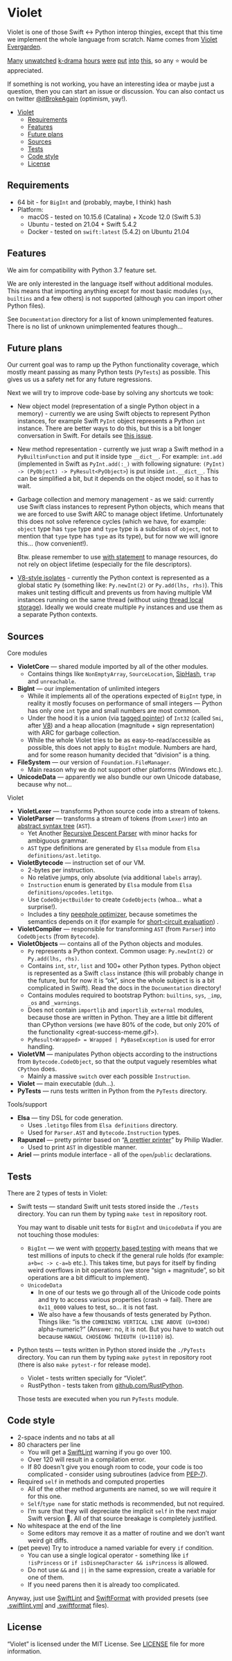 # Violet

Violet is one of those Swift <-> Python interop thingies, except that this time we implement the whole language from scratch. Name comes from [Violet Evergarden](https://www.netflix.com/pl-en/title/80182123).

[Many](https://www.imdb.com/title/tt7923710) [unwatched](https://www.imdb.com/title/tt12451520) [k-drama](https://www.imdb.com/title/tt10220588) [hours](https://www.imdb.com/title/tt10850932) [were](https://www.imdb.com/title/tt8242904) [put](https://www.imdb.com/title/tt14169770) [into](https://www.imdb.com/title/tt13067118) [this](https://www.imdb.com/title/tt6263222), so any ⭐  would be appreciated.

If something is not working, you have an interesting idea or maybe just a question, then you can start an issue or discussion. You can also contact us on twitter [@itBrokeAgain](https://twitter.com/itBrokeAgain) (optimism, yay!).

- [Violet](#violet)
  - [Requirements](#requirements)
  - [Features](#features)
  - [Future plans](#future-plans)
  - [Sources](#sources)
  - [Tests](#tests)
  - [Code style](#code-style)
  - [License](#license)

## Requirements

- 64 bit - for `BigInt` and (probably, maybe, I think) hash
- Platform:
    - macOS - tested on 10.15.6 (Catalina) + Xcode 12.0 (Swift 5.3)
    - Ubuntu - tested on 21.04 + Swift 5.4.2
    - Docker - tested on `swift:latest` (5.4.2) on Ubuntu 21.04

## Features

We aim for compatibility with Python 3.7 feature set.

We are only interested in the language itself without additional modules. This means that importing anything except for most basic modules (`sys`, `builtins` and a few others) is not supported (although you can import other Python files).

See `Documentation` directory for a list of known unimplemented features. There is no list of unknown unimplemented features though…

## Future plans

Our current goal was to ramp up the Python functionality coverage, which mostly meant passing as many Python tests (`PyTests`) as possible. This gives us us a safety net for any future regressions.

Next we will try to improve code-base by solving any shortcuts we took:

- New object model (representation of a single Python object in a memory) - currently we are using Swift objects to represent Python instances, for example Swift `PyInt` object represents a Python `int` instance. There are better ways to do this, but this is a bit longer conversation in Swift. For details see [this issue](https://github.com/LiarPrincess/Violet/issues/1).

- New method representation - currently we just wrap a Swift method in a `PyBuiltinFunction` and put it inside type `__dict__`. For example: `int.add` (implemented in Swift as `PyInt.add(:_)` with following signature: `(PyInt) -> (PyObject) -> PyResult<PyObject>`) is put inside `int.__dict__`. This can be simplified a bit, but it depends on the object model, so it has to wait.

- Garbage collection and memory management - as we said: currently use Swift class instances to represent Python objects, which means that we are forced to use Swift ARC to manage object lifetime. Unfortunately this does not solve reference cycles (which we have, for example: `object` type has `type` type and `type` type is a subclass of `object`, not to mention that `type` type has `type` as its type), but for now we will ignore this… (how convenient!).

    Btw. please remember to use [with statement](https://www.python.org/dev/peps/pep-0343/) to manage resources, do not rely on object lifetime (especially for the file descriptors).

- [V8-style isolates](https://chromium.googlesource.com/v8/v8.git/+/refs/heads/main/src/execution/isolate.h#502) - currently the Python context is represented as a global static `Py` (something like: `Py.newInt(2)` or `Py.add(lhs, rhs)`). This makes unit testing difficult and prevents us from having multiple VM instances running on the same thread (without using [thread local storage](https://en.wikipedia.org/wiki/Thread-local_storage)). Ideally we would create multiple `Py` instances and use them as a separate Python contexts.

## Sources

Core modules
- **VioletCore** — shared module imported by all of the other modules.
    - Contains things like `NonEmptyArray`, `SourceLocation`, [SipHash](https://131002.net/siphash/), `trap` and `unreachable`.
- **BigInt** — our implementation of unlimited integers
    - While it implements all of the operations expected of `BigInt` type, in reality it mostly focuses on performance of small integers — Python has only one `int` type and small numbers are most common.
    - Under the hood it is a union (via [tagged pointer](https://en.wikipedia.org/wiki/Tagged_pointer)) of `Int32` (called `Smi`, after [V8](https://github.com/v8/v8)) and a heap allocation (magnitude + sign representation) with ARC for garbage collection.
    - While the whole Violet tries to be as easy-to-read/accessible as possible, this does not apply to `BigInt` module. Numbers are hard, and for some reason humanity decided that “division” is a thing.
- **FileSystem** — our version of `Foundation.FileManager`.
    - Main reason why we do not support other platforms (Windows etc.).
- **UnicodeData** — apparently we also bundle our own Unicode database, because why not…

Violet
- **VioletLexer** — transforms Python source code into a stream of tokens.
- **VioletParser** — transforms a stream of tokens (from `Lexer`) into an [abstract syntax tree](https://en.wikipedia.org/wiki/Abstract_syntax_tree) (`AST`).
    - Yet Another [Recursive Descent Parser](https://en.wikipedia.org/wiki/Recursive_descent_parser) with minor hacks for ambiguous grammar.
    - `AST` type definitions are generated by `Elsa` module from `Elsa definitions/ast.letitgo`.
- **VioletBytecode** — instruction set of our VM.
    - 2-bytes per instruction.
    - No relative jumps, only absolute (via additional `labels` array).
    - `Instruction` enum is generated by `Elsa` module from `Elsa definitions/opcodes.letitgo`.
    - Use `CodeObjectBuilder` to create `CodeObjects`  (whoa… what a surprise!).
    - Includes a tiny [peephole optimizer](https://en.wikipedia.org/wiki/Peephole_optimization), because sometimes the semantics depends on it (for example for [short-circuit evaluation](https://en.wikipedia.org/wiki/Short-circuit_evaluation)) .
- **VioletCompiler** — responsible for transforming `AST` (from `Parser`) into `CodeObjects` (from `Bytecode`).
- **VioletObjects** — contains all of the Python objects and modules.
    - `Py` represents a Python context. Common usage: `Py.newInt(2)` or `Py.add(lhs, rhs)`.
    - Contains `int`, `str`, `list` and 100+ other Python types. Python object is represented as a Swift `class` instance (this will probably change in the future, but for now it is “ok”, since the whole subject is is a bit complicated in Swift). Read the docs in the `Documentation` directory!
    - Contains modules required to bootstrap Python: `builtins`, `sys`, `_imp`, `_os` and `_warnings`.
    - Does not contain `importlib` and `importlib_external` modules, because those are written in Python. They are a little bit different than CPython versions (we have 80% of the code, but only 20% of the functionality <great-success-meme.gif>).
    - `PyResult<Wrapped> = Wrapped | PyBaseException` is used for error handling.
- **VioletVM** — manipulates Python objects according to the instructions from `Bytecode.CodeObject`, so that the output vaguely resembles what `CPython` does.
    - Mainly a massive `switch` over each possible `Instruction`.
- **Violet** — main executable (duh…).
- **PyTests** — runs tests written in Python from the `PyTests` directory.

Tools/support
- **Elsa** — tiny DSL for code generation.
    - Uses `.letitgo` files from `Elsa definitions` directory.
    - Used for `Parser.AST` and `Bytecode.Instruction` types.
- **Rapunzel** — pretty printer based on “[A prettier printer](http://homepages.inf.ed.ac.uk/wadler/papers/prettier/prettier.pdf)” by Philip Wadler.
    - Used to print `AST` in digestible manner.
- **Ariel** — prints module interface - all of the `open`/`public` declarations.

## Tests

There are 2 types of tests in Violet:
- Swift tests — standard Swift unit tests stored inside the `./Tests` directory. You can run them by typing `make test` in repository root.

    You may want to disable unit tests for `BigInt` and `UnicodeData` if you are not touching those modules:
    - `BigInt` — we went with [property based testing](https://en.wikipedia.org/wiki/Property_testing) with means that we test millions of inputs to check if the general rule holds (for example: `a+b=c -> c-a=b` etc.). This takes time, but pays for itself by finding weird overflows in bit operations (we store “sign + magnitude”, so bit operations are a bit difficult to implement).
    - `UnicodeData`
        - In one of our tests we go through all of the Unicode code points and try to access various properties (crash -> fail). There are `0x11_0000` values to test, so… it is not fast.
        - We also have a few thousands of tests generated by Python. Things like: “is the `COMBINING VERTICAL LINE ABOVE (U+030d)` alpha-numeric?” (Answer: no, it is not. But you have to watch out because `HANGUL CHOSEONG THIEUTH (U+1110)` is).

- Python tests — tests written in Python stored inside the `./PyTests` directory.  You can run them by typing `make pytest` in repository root (there is also `make pytest-r` for release mode).
    - Violet - tests written specially for “Violet”.
    - RustPython - tests taken from [github.com/RustPython](https://github.com/RustPython/RustPython).

    Those tests are executed when you run `PyTests` module.

## Code style

- 2-space indents and no tabs at all
- 80 characters per line
    - You will get a [SwiftLint](https://github.com/realm/SwiftLint) warning if you go over 100.
    - Over 120 will result in a compilation error.
    - If 80 doesn't give you enough room to code, your code is too complicated - consider using subroutines (advice from [PEP-7](https://www.python.org/dev/peps/pep-0007/)).
- Required `self` in methods and computed properties
    - All of the other method arguments are named, so we will require it for this one.
    - `Self`/`type name` for static methods is recommended, but not required.
    - I’m sure that they will depreciate the implicit `self` in the next major Swift version 🤞. All of that source breakage is completely justified.
- No whitespace at the end of the line
    - Some editors may remove it as a matter of routine and we don’t want weird git diffs.
- (pet peeve) Try to introduce a named variable for every `if` condition.
    - You can use a single logical operator - something like `if !isPrincess` or `if isDisnepCharacter && isPrincess` is allowed.
    - Do not use `&&` and `||` in the same expression, create a variable for one of them.
    - If you need parens then it is already too complicated.

Anyway, just use [SwiftLint](https://github.com/realm/SwiftLint) and [SwiftFormat](https://github.com/nicklockwood/SwiftFormat) with provided presets (see [.swiftlint.yml](.swiftlint.yml) and [.swiftformat](.swiftformat) files).

## License

“Violet” is licensed under the MIT License.
See [LICENSE](LICENSE) file for more information.
